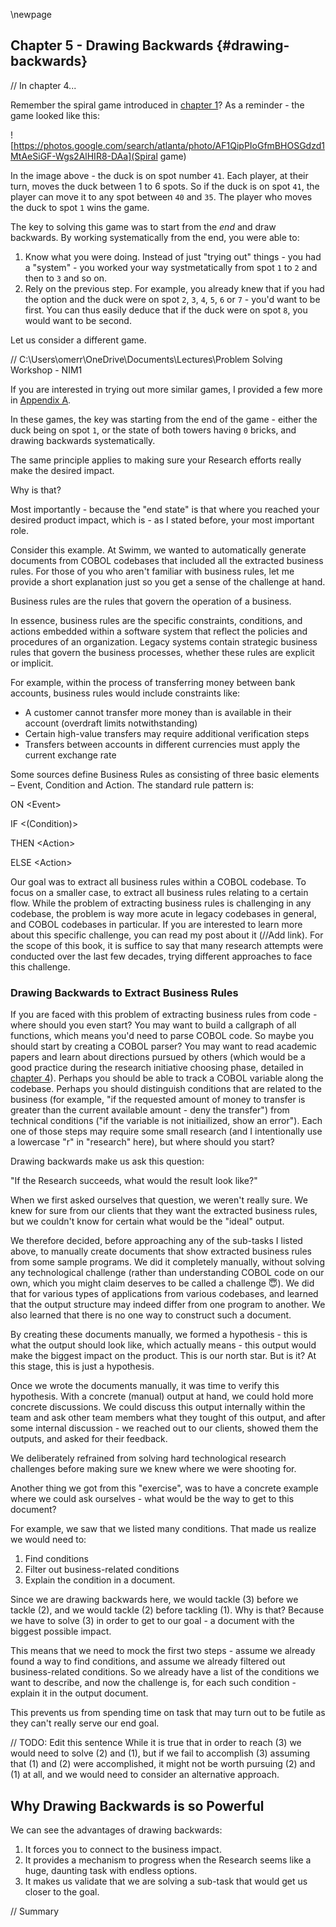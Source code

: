 \newpage

## Chapter 5 - Drawing Backwards {#drawing-backwards}

// In chapter 4...

Remember the spiral game introduced in [chapter 1]({#problem-solving})? As a reminder - the game looked like this:

![https://photos.google.com/search/atlanta/photo/AF1QipPIoGfmBHOSGdzd1MtAeSiGF-Wgs2AlHIR8-DAa](Spiral game)

In the image above - the duck is on spot number `41`. Each player, at their turn, moves the duck between 1 to 6 spots. So if the duck is on spot `41`, the player can move it to any spot between `40` and `35`. The player who moves the duck to spot `1` wins the game.

The key to solving this game was to start from the *end* and draw backwards. By working systematically from the end, you were able to:
1. Know what you were doing. Instead of just "trying out" things - you had a "system" - you worked your way systmetatically from spot `1` to `2` and then to `3` and so on.
2. Rely on the previous step. For example, you already knew that if you had the option and the duck were on spot `2`, `3`, `4`, `5`, `6` or `7` - you'd want to be first. You can thus easily deduce that if the duck were on spot `8`, you would want to be second.

Let us consider a different game.

// C:\Users\omerr\OneDrive\Documents\Lectures\Problem Solving Workshop - NIM1

If you are interested in trying out more similar games, I provided a few more in [Appendix A](#appendix-a).

In these games, the key was starting from the end of the game - either the duck being on spot `1`, or the state of both towers having `0` bricks, and drawing backwards systematically.

The same principle applies to making sure your Research efforts really make the desired impact.

Why is that?

Most importantly - because the "end state" is that where you reached your desired product impact, which is - as I stated before, your most important role.

Consider this example. At Swimm, we wanted to automatically generate documents from COBOL codebases that included all the extracted business rules. For those of you who aren't familiar with business rules, let me provide a short explanation just so you get a sense of the challenge at hand.

Business rules are the rules that govern the operation of a business.

In essence, business rules are the specific constraints, conditions, and actions embedded within a software system that reflect the policies and procedures of an organization. Legacy systems contain strategic business rules that govern the business processes, whether these rules are explicit or implicit.

For example, within the process of transferring money between bank accounts, business rules would include constraints like:

* A customer cannot transfer more money than is available in their account (overdraft limits notwithstanding)  
* Certain high-value transfers may require additional verification steps  
* Transfers between accounts in different currencies must apply the current exchange rate

Some sources define Business Rules as consisting of three basic elements – Event, Condition and Action. The standard rule pattern is:

ON \<Event\>

IF \<(Condition)\>

THEN \<Action\>

ELSE \<Action\>

Our goal was to extract all business rules within a COBOL codebase. To focus on a smaller case, to extract all business rules relating to a certain flow. While the problem of extracting business rules is challenging in any codebase, the problem is way more acute in legacy codebases in general, and COBOL codebases in particular. If you are interested to learn more about this specific challenge, you can read my post about it (//Add link). For the scope of this book, it is suffice to say that many research attempts were conducted over the last few decades, trying different approaches to face this challenge.

### Drawing Backwards to Extract Business Rules

If you are faced with this problem of extracting business rules from code - where should you even start? You may want to build a callgraph of all functions, which means you'd need to parse COBOL code. So maybe you should start by creating a COBOL parser? You may want to read academic papers and learn about directions pursued by others (which would be a good practice during the research initiative choosing phase, detailed in [chapter 4]({#how-to-choose-research-initiatives})). Perhaps you should be able to track a COBOL variable along the codebase. Perhaps you should distinguish conditions that are related to the business (for example, "if the requested amount of money to transfer is greater than the current available amount - deny the transfer") from technical conditions ("if the variable is not initiailized, show an error"). Each one of those steps may require some small research (and I intentionally use a lowercase "r" in "research" here), but where should you start?

Drawing backwards make us ask this question:

"If the Research succeeds, what would the result look like?"

When we first asked ourselves that question, we weren't really sure. We knew for sure from our clients that they want the extracted business rules, but we couldn't know for certain what would be the "ideal" output.

We therefore decided, before approaching any of the sub-tasks I listed above, to manually create documents that show extracted business rules from some sample programs. We did it completely manually, without solving any technological challenge (rather than understanding COBOL code on our own, which you might claim deserves to be called a challenge 😇). We did that for various types of applications from various codebases, and learned that the output structure may indeed differ from one program to another. We also learned that there is no one way to construct such a document.

By creating these documents manually, we formed a hypothesis - this is what the output should look like, which actually means - this output would make the biggest impact on the product. This is our north star. But is it? At this stage, this is just a hypothesis.

Once we wrote the documents manually, it was time to verify this hypothesis. With a concrete (manual) output at hand, we could hold more concrete discussions. We could discuss this output internally within the team and ask other team members what they tought of this output, and after some internal discussion - we reached out to our clients, showed them the outputs, and asked for their feedback.

We deliberately refrained from solving hard technological research challenges before making sure we knew where we were shooting for.

Another thing we got from this "exercise", was to have a concrete example where we could ask ourselves - what would be the way to get to this document?

For example, we saw that we listed many conditions. That made us realize we would need to:
1. Find conditions
2. Filter out business-related conditions
3. Explain the condition in a document.

Since we are drawing backwards here, we would tackle (3) before we tackle (2), and we would tackle (2) before tackling (1). Why is that? Because we have to solve (3) in order to get to our goal - a document with the biggest possible impact.

This means that we need to mock the first two steps - assume we already found a way to find conditions, and assume we already filtered out business-related conditions. So we already have a list of the conditions we want to describe, and now the challenge is, for each such condition - explain it in the output document.

This prevents us from spending time on task that may turn out to be futile as they can't really serve our end goal.

// TODO: Edit this sentence
While it is true that in order to reach (3) we would need to solve (2) and (1), but if we fail to accomplish (3) assuming that (1) and (2) were accomplished, it might not be worth pursuing (2) and (1) at all, and we would need to consider an alternative approach.


## Why Drawing Backwards is so Powerful

We can see the advantages of drawing backwards:
1. It forces you to connect to the business impact.
2. It provides a mechanism to progress when the Research seems like a huge, daunting task with endless options.
3. It makes us validate that we are solving a sub-task that would get us closer to the goal.

// Summary